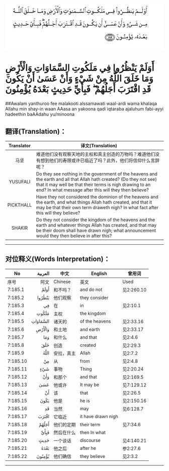 ![007:185](images/007_185.gif)

# أَوَلَمْ يَنْظُرُوا فِي مَلَكُوتِ السَّمَاوَاتِ وَالْأَرْضِ وَمَا خَلَقَ اللَّهُ مِنْ شَيْءٍ وَأَنْ عَسَىٰ أَنْ يَكُونَ قَدِ اقْتَرَبَ أَجَلُهُمْ ۖ فَبِأَيِّ حَدِيثٍ بَعْدَهُ يُؤْمِنُونَ 

##Awalam yanthuroo fee malakooti alssamawati waal-ardi wama khalaqa Allahu min shay-in waan AAasa an yakoona qadi iqtaraba ajaluhum fabi-ayyi hadeethin baAAdahu yu/minoona 

## 翻译(Translation)：

| Translator | 译文(Translation)                                            |
| :--------: | ------------------------------------------------------------ |
|    马坚    | 难道他们没有观察天地的主权和真主创造的万物吗？难道他们没有想到他们的寿限或许已临近了吗？此外，他们将信仰什么言辞呢？ |
|  YUSUFALI  | Do they see nothing in the government of the heavens and the earth and all that Allah hath created? (Do they not see) that it may well be that their terms is nigh drawing to an end? In what message after this will they then believe? |
| PICKTHALL  | Have they not considered the dominion of the heavens and the earth, and what things Allah hath created, and that it may be that their own term draweth nigh? In what fact after this will they believe? |
|   SHAKIR   | Do they not consider the kingdom of the heavens and the earth and whatever things Allah has created, and that may be their doom shall have drawn nigh; what announcement would they then believe in after this? |

---

## 对位释义(Words Interpretation)：

| No   | العربية | 中文    | English | 曾用词 |
| ---- | ------: | ------- | ------- | ------ |
| 序号 |    阿文 | Chinese | 英文    | Used   |
| 7:185.1  | أَوَلَمْ     | 和不吗？   | and do not         | 见2:260.10 |
| 7:185.2  | يَنْظُرُوا   | 他们观察   | they consider      |            |
| 7:185.3  | فِي       | 在         | in                 | 见2:10.1   |
| 7:185.4  | مَلَكُوتِ    | 主权       | the kingdom        |            |
| 7:185.5  | السَّمَاوَاتِ | 诸天的     | of the heavens     | 见2:33.16  |
| 7:185.6  | وَالْأَرْضِ   | 和土地     | and earth          | 见2:33.17  |
| 7:185.7  | وَمَا      | 和什么     | and that           | 见2:4.6    |
| 7:185.8  | خَلَقَ      | 创造       | created            | 见2:29.3   |
| 7:185.9  | اللَّهُ     | 安拉，真主 | Allah              | 见2:7.2    |
| 7:185.10 | مِنْ       | 从         | from               | 见2:4.8    |
| 7:185.11 | شَيْءٍ      | 事物       | Thing              | 见2:20.24  |
| 7:185.12 | وَأَنْ      | 和那个     | and that           | 见2:169.5  |
| 7:185.13 | عَسَىٰ      | 他或许     | It may be          | 见7:129.12 |
| 7:185.14 | أَنْ       | 该         | that               | 见2:26.5   |
| 7:185.15 | يَكُونَ     | 他是       | he is              | 见2:150.16 |
| 7:185.16 | قَدِ       | 当然       | may                | 见6:128.7  |
| 7:185.17 | اقْتَرَبَ    | 它临近     | it have drawn nigh |            |
| 7:185.18 | أَجَلُهُمْ    | 他们的定期 | their term         | 见7:34.6   |
| 7:185.19 | فَبِأَيِّ     | 然后在什么 | then In what       |            |
| 7:185.20 | حَدِيثٍ     | 一个谈话   | discourse          | 见4:140.21 |
| 7:185.21 | بَعْدَهُ     | 他之后     | after he           | 参2:27.6   |
| 7:185.22 | يُؤْمِنُونَ   | 他们确信   | they believe       | 见2:3.2    |

---